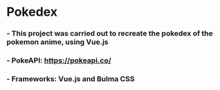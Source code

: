 # Pokedex

### - This project was carried out to recreate the pokedex of the pokemon anime, using Vue.js

### - PokeAPI: https://pokeapi.co/

### - Frameworks: Vue.js and Bulma CSS

